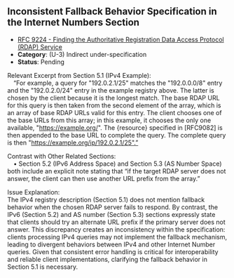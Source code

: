 ## Inconsistent Fallback Behavior Specification in the Internet Numbers Section

- [RFC 9224 - Finding the Authoritative Registration Data Access Protocol (RDAP) Service](https://www.rfc-editor.org/rfc/rfc9224)
- **Category**: (U-3) Indirect under-specification
- **Status**: Pending

Relevant Excerpt from Section 5.1 (IPv4 Example):  
 “For example, a query for "192.0.2.1/25" matches the "192.0.0.0/8" entry and the "192.0.2.0/24" entry in the example registry above. The latter is chosen by the client because it is the longest match. The base RDAP URL for this query is then taken from the second element of the array, which is an array of base RDAP URLs valid for this entry. The client chooses one of the base URLs from this array; in this example, it chooses the only one available, "https://example.org/". The {resource} specified in [RFC9082] is then appended to the base URL to complete the query. The complete query is then "https://example.org/ip/192.0.2.1/25".”

Contrast with Other Related Sections:  
 • Section 5.2 (IPv6 Address Space) and Section 5.3 (AS Number Space) both include an explicit note stating that “if the target RDAP server does not answer, the client can then use another URL prefix from the array.”

Issue Explanation:  
The IPv4 registry description (Section 5.1) does not mention fallback behavior when the chosen RDAP server fails to respond. By contrast, the IPv6 (Section 5.2) and AS number (Section 5.3) sections expressly state that clients should try an alternate URL prefix if the primary server does not answer. This discrepancy creates an inconsistency within the specification: clients processing IPv4 queries may not implement the fallback mechanism, leading to divergent behaviors between IPv4 and other Internet Number queries. Given that consistent error handling is critical for interoperability and reliable client implementations, clarifying the fallback behavior in Section 5.1 is necessary.
